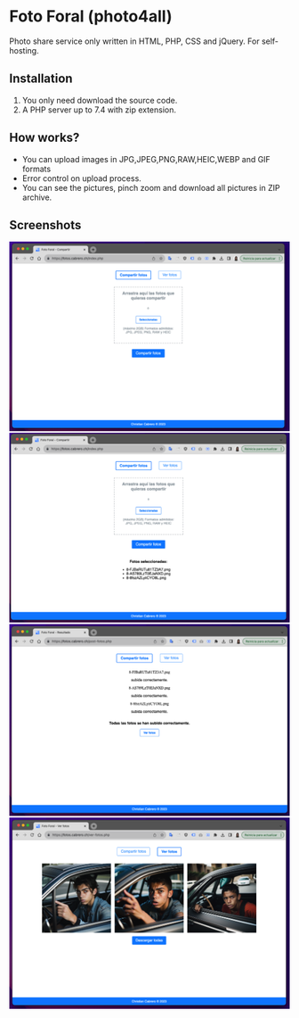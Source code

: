 # Foto Foral (photo4all)

Photo share service only written in HTML, PHP, CSS and jQuery. For self-hosting.

## Installation
1. You only need download the source code.
2. A PHP server up to 7.4 with zip extension.

## How works?
- You can upload images in JPG,JPEG,PNG,RAW,HEIC,WEBP and GIF formats
- Error control on upload process.
- You can see the pictures, pinch zoom and download all pictures in ZIP archive.

## Screenshots
![alt text](https://github.com/christiancabrero/foto-foral/blob/main/uploads/screenshot-1.png)
![alt text](https://github.com/christiancabrero/foto-foral/blob/main/uploads/screenshot-2.png)
![alt text](https://github.com/christiancabrero/foto-foral/blob/main/uploads/screenshot-3.png)
![alt text](https://github.com/christiancabrero/foto-foral/blob/main/uploads/screenshot-4.png)
